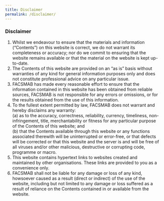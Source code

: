 ```yaml
---
title: Disclaimer
permalink: /disclaimer/
---
```

### **Disclaimer**
1. Whilst we endeavour to ensure that the materials and information (“Contents”) on this website is correct, we do not warrant its completeness or accuracy; nor do we commit to ensuring that the website remains available or that the material on the website is kept up-to-date.<br>
2. The Contents of this website are provided on an “as is” basis without warranties of any kind for general information purposes only and does not constitute professional advice on any particular issue.<br>
3. FACSMAB has made every reasonable effort to ensure that the information contained in this website has been obtained from reliable sources, FACSMAB is not responsible for any errors or omissions, or for the results obtained from the use of this information.<br>
4. To the fullest extent permitted by law, FACSMAB does not warrant and hereby disclaims any warranty:<br>
   (a) as to the accuracy, correctness, reliability, currency, timeliness, non-infringement, title, merchantability or fitness for any particular purpose of the Contents of this website; and<br>
   (b) that the Contents available through this website or any functions associated therewith will be uninterrupted or error-free, or that defects will be corrected or that this website and the server is and will be free of all viruses and/or other malicious, destructive or corrupting code, programme or macro.<br>
5. This website contains hypertext links to websites created and maintained by other organisations. These links are provided to you as a convenience only.<br>
6. FACSMAB shall not be liable for any damage or loss of any kind, howsoever caused as a result (direct or indirect) of the use of the website, including but not limited to any damage or loss suffered as a result of reliance on the Contents contained in or available from the website.<br>